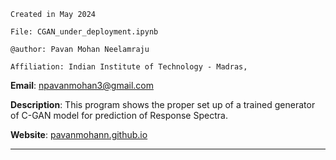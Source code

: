 `Created in May 2024`

`File: CGAN_under_deployment.ipynb`

`@author: Pavan Mohan Neelamraju`

`Affiliation: Indian Institute of Technology - Madras,`

**Email**: npavanmohan3@gmail.com

**Description**: This program shows the proper set up of a trained generator of C-GAN model for prediction of Response Spectra.

**Website**: [pavanmohann.github.io](https://pavanmohann.github.io/)


---

